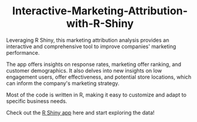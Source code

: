 <h1 align="center">Interactive-Marketing-Attribution-with-R-Shiny</h1>

Leveraging R Shiny, this marketing attribution analysis provides an interactive and comprehensive tool to improve companies' marketing performance. 

The app offers insights on response rates, marketing offer ranking, and customer demographics. It also delves into new insights on low engagement users, offer effectiveness, and potential store locations, which can inform the company's marketing strategy.

Most of the code is written in R, making it easy to customize and adapt to specific business needs.

Check out the [R Shiny app](https://rewardsoffermarketingattribution.shinyapps.io/Rewards_Offer_Marketing_Attribution/) here and start exploring the data!

